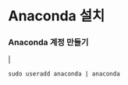 # Anaconda 설치





### Anaconda 계정 만들기



<user> | <group>

```sudo useradd anaconda | anaconda```



